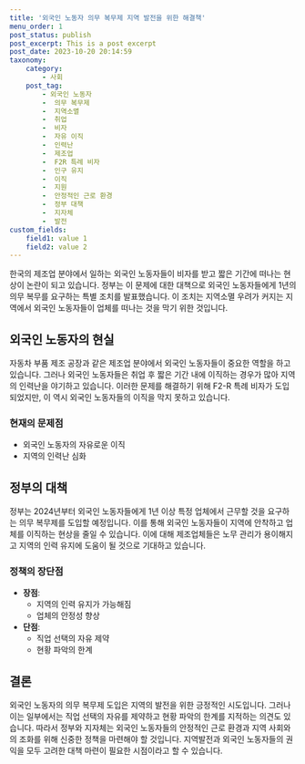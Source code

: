 ```yaml
---
title: '외국인 노동자 의무 복무제 지역 발전을 위한 해결책'
menu_order: 1
post_status: publish
post_excerpt: This is a post excerpt
post_date: 2023-10-20 20:14:59
taxonomy:
    category:
        - 사회
    post_tag:
        - 외국인 노동자
        -  의무 복무제
        -  지역소멸
        -  취업
        -  비자
        -  자유 이직
        -  인력난
        -  제조업
        -  F2R 특례 비자
        -  인구 유지
        -  이직
        -  지원
        -  안정적인 근로 환경
        -  정부 대책
        -  지자체
        -  발전
custom_fields:
    field1: value 1
    field2: value 2
---
```



한국의 제조업 분야에서 일하는 외국인 노동자들이 비자를 받고 짧은 기간에 떠나는 현상이 논란이 되고 있습니다. 정부는 이 문제에 대한 대책으로 외국인 노동자들에게 1년의 의무 복무를 요구하는 특별 조치를 발표했습니다. 이 조치는 지역소멸 우려가 커지는 지역에서 외국인 노동자들이 업체를 떠나는 것을 막기 위한 것입니다.

## 외국인 노동자의 현실
자동차 부품 제조 공장과 같은 제조업 분야에서 외국인 노동자들이 중요한 역할을 하고 있습니다. 그러나 외국인 노동자들은 취업 후 짧은 기간 내에 이직하는 경우가 많아 지역의 인력난을 야기하고 있습니다. 이러한 문제를 해결하기 위해 F2-R 특례 비자가 도입되었지만, 이 역시 외국인 노동자들의 이직을 막지 못하고 있습니다.

### 현재의 문제점
- 외국인 노동자의 자유로운 이직
- 지역의 인력난 심화

## 정부의 대책
정부는 2024년부터 외국인 노동자들에게 1년 이상 특정 업체에서 근무할 것을 요구하는 의무 복무제를 도입할 예정입니다. 이를 통해 외국인 노동자들이 지역에 안착하고 업체를 이직하는 현상을 줄일 수 있습니다. 이에 대해 제조업체들은 노무 관리가 용이해지고 지역의 인력 유지에 도움이 될 것으로 기대하고 있습니다.

### 정책의 장단점
- **장점**:
    - 지역의 인력 유지가 가능해짐
    - 업체의 안정성 향상
- **단점**:
    - 직업 선택의 자유 제약
    - 현황 파악의 한계

## 결론
외국인 노동자의 의무 복무제 도입은 지역의 발전을 위한 긍정적인 시도입니다. 그러나 이는 일부에서는 직업 선택의 자유를 제약하고 현황 파악의 한계를 지적하는 의견도 있습니다. 따라서 정부와 지자체는 외국인 노동자들의 안정적인 근로 환경과 지역 사회와의 조화를 위해 신중한 정책을 마련해야 할 것입니다. 지역발전과 외국인 노동자들의 권익을 모두 고려한 대책 마련이 필요한 시점이라고 할 수 있습니다.
